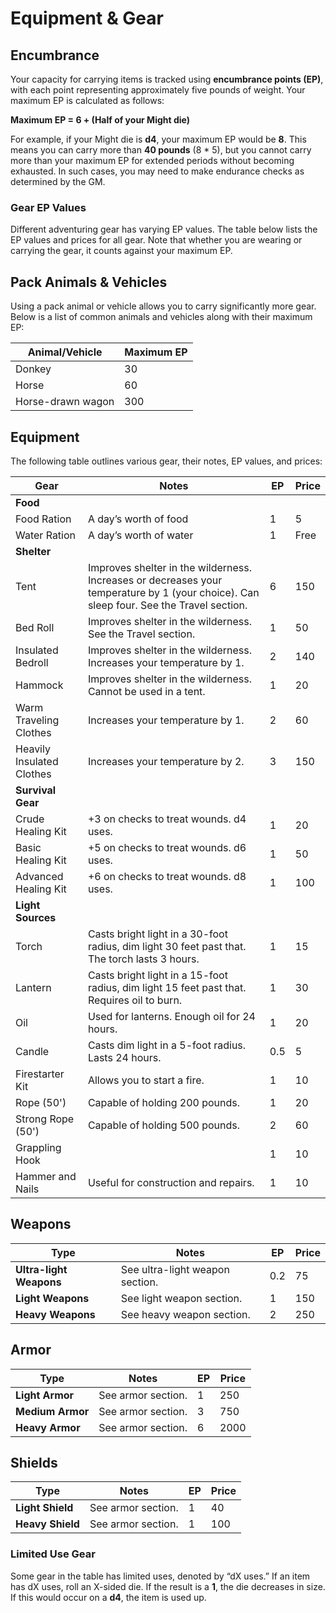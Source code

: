 # Equipment & Gear

## Encumbrance

Your capacity for carrying items is tracked using **encumbrance points (EP)**, with each point representing approximately five pounds of weight. Your maximum EP is calculated as follows:

**Maximum EP = 6 + (Half of your Might die)**

For example, if your Might die is **d4**, your maximum EP would be **8**. This means you can carry more than **40 pounds** (8 * 5), but you cannot carry more than your maximum EP for extended periods without becoming exhausted. In such cases, you may need to make endurance checks as determined by the GM.

### Gear EP Values

Different adventuring gear has varying EP values. The table below lists the EP values and prices for all gear. Note that whether you are wearing or carrying the gear, it counts against your maximum EP.

## Pack Animals & Vehicles

Using a pack animal or vehicle allows you to carry significantly more gear. Below is a list of common animals and vehicles along with their maximum EP:

| Animal/Vehicle          | Maximum EP |
|-------------------------|------------|
| Donkey                  | 30         |
| Horse                   | 60         |
| Horse-drawn wagon       | 300        |

## Equipment

The following table outlines various gear, their notes, EP values, and prices:

| Gear                     | Notes                                                                 | EP | Price |
|--------------------------|----------------------------------------------------------------------|----|-------|
| **Food**                 |                                                                      |    |       |
| Food Ration              | A day’s worth of food                                               | 1  | 5     |
| Water Ration             | A day’s worth of water                                              | 1  | Free   |
| **Shelter**              |                                                                      |    |       |
| Tent                     | Improves shelter in the wilderness. Increases or decreases your temperature by 1 (your choice). Can sleep four. See the Travel section. | 6  | 150   |
| Bed Roll                 | Improves shelter in the wilderness. See the Travel section.         | 1  | 50    |
| Insulated Bedroll        | Improves shelter in the wilderness. Increases your temperature by 1. | 2  | 140   |
| Hammock                  | Improves shelter in the wilderness. Cannot be used in a tent.      | 1  | 20    |
| Warm Traveling Clothes    | Increases your temperature by 1.                                    | 2  | 60    |
| Heavily Insulated Clothes | Increases your temperature by 2.                                    | 3  | 150   |
| **Survival Gear**        |                                                                      |    |       |
| Crude Healing Kit        | +3 on checks to treat wounds. d4 uses.                             | 1  | 20    |
| Basic Healing Kit        | +5 on checks to treat wounds. d6 uses.                             | 1  | 50    |
| Advanced Healing Kit     | +6 on checks to treat wounds. d8 uses.                             | 1  | 100   |
| **Light Sources**        |                                                                      |    |       |
| Torch                    | Casts bright light in a 30-foot radius, dim light 30 feet past that. The torch lasts 3 hours. | 1  | 15    |
| Lantern                  | Casts bright light in a 15-foot radius, dim light 15 feet past that. Requires oil to burn. | 1  | 30    |
| Oil                      | Used for lanterns. Enough oil for 24 hours.                        | 1  | 20    |
| Candle                   | Casts dim light in a 5-foot radius. Lasts 24 hours.                | 0.5| 5     |
| Firestarter Kit          | Allows you to start a fire.                                         | 1  | 10    |
| Rope (50')               | Capable of holding 200 pounds.                                     | 1  | 20    |
| Strong Rope (50')        | Capable of holding 500 pounds.                                     | 2  | 60    |
| Grappling Hook           |                                                                  | 1  | 10    |
| Hammer and Nails         | Useful for construction and repairs.                               | 1  | 10    |

## Weapons

| Type                    | Notes                          | EP  | Price |
|-------------------------|--------------------------------|-----|-------|
| **Ultra-light Weapons** | See ultra-light weapon section. | 0.2 | 75    |
| **Light Weapons**       | See light weapon section.       | 1   | 150   |
| **Heavy Weapons**       | See heavy weapon section.       | 2   | 250   |

## Armor

| Type                    | Notes                          | EP  | Price |
|-------------------------|--------------------------------|-----|-------|
| **Light Armor**         | See armor section.             | 1   | 250   |
| **Medium Armor**        | See armor section.             | 3   | 750   |
| **Heavy Armor**         | See armor section.             | 6   | 2000  |

## Shields

| Type                    | Notes                          | EP  | Price |
|-------------------------|--------------------------------|-----|-------|
| **Light Shield**        | See armor section.             | 1   | 40    |
| **Heavy Shield**        | See armor section.             | 1   | 100   |

### Limited Use Gear

Some gear in the table has limited uses, denoted by “dX uses.” If an item has dX uses, roll an X-sided die. If the result is a **1**, the die decreases in size. If this would occur on a **d4**, the item is used up.
